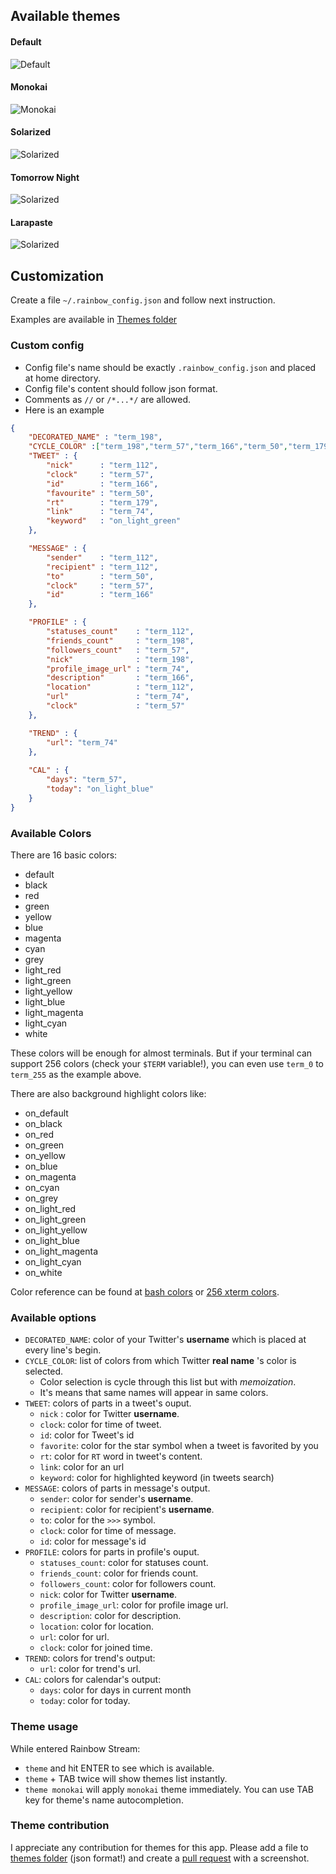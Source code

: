## Available themes
#### Default
![Default](./screenshot/themes/Default.png)
#### Monokai
![Monokai](./screenshot/themes/Monokai.png)
#### Solarized
![Solarized](./screenshot/themes/Solarized.png)
#### Tomorrow Night
![Solarized](./screenshot/themes/TomorrowNight.png)
#### Larapaste
![Solarized](./screenshot/themes/larapaste.png)

## Customization
Create a file `~/.rainbow_config.json` and follow next instruction.

Examples are available in
[Themes folder](https://github.com/DTVD/rainbowstream/blob/master/rainbowstream/colorset)

### Custom config
 * Config file's name should be exactly `.rainbow_config.json` and placed at home directory.
 * Config file's content should follow json format.
 * Comments as `//` or `/*...*/` are allowed.
 * Here is an example

```json
{
    "DECORATED_NAME" : "term_198",
    "CYCLE_COLOR" :["term_198","term_57","term_166","term_50","term_179","term_74","term_112"],
    "TWEET" : {
        "nick"      : "term_112",
        "clock"     : "term_57",
        "id"        : "term_166",
        "favourite" : "term_50",
        "rt"        : "term_179",
        "link"      : "term_74",
        "keyword"   : "on_light_green"
    },

    "MESSAGE" : {
        "sender"    : "term_112",
        "recipient" : "term_112",
        "to"        : "term_50",
        "clock"     : "term_57",
        "id"        : "term_166"
    },

    "PROFILE" : {
        "statuses_count"    : "term_112",
        "friends_count"     : "term_198",
        "followers_count"   : "term_57",
        "nick"              : "term_198",
        "profile_image_url" : "term_74",
        "description"       : "term_166",
        "location"          : "term_112",
        "url"               : "term_74",
        "clock"             : "term_57"
    },

    "TREND" : {
        "url": "term_74"
    },
    
    "CAL" : {
        "days": "term_57",
        "today": "on_light_blue"
    }
}
```

### Available Colors

There are 16 basic colors:
  * default
  * black
  * red
  * green
  * yellow
  * blue
  * magenta
  * cyan
  * grey
  * light_red
  * light_green
  * light_yellow
  * light_blue
  * light_magenta
  * light_cyan
  * white

These colors will be enough for almost terminals.
But if your terminal can support 256 colors (check your `$TERM` variable!),
you can even use `term_0` to `term_255` as the example above.

There are also background highlight colors like:
  * on_default
  * on_black
  * on_red
  * on_green
  * on_yellow
  * on_blue
  * on_magenta
  * on_cyan
  * on_grey
  * on_light_red
  * on_light_green
  * on_light_yellow
  * on_light_blue
  * on_light_magenta
  * on_light_cyan
  * on_white


Color reference can be found at
[bash colors](http://misc.flogisoft.com/bash/tip_colors_and_formatting) or
[256 xterm colors](http://www.calmar.ws/vim/256-xterm-24bit-rgb-color-chart.html).

### Available options
* `DECORATED_NAME`: color of your Twitter's __username__ which is placed at every line's begin.
* `CYCLE_COLOR`: list of colors from which Twitter __real name__ 's color is selected.
  * Color selection is cycle through this list but with _memoization_.
  * It's means that same names will appear in same colors.
* `TWEET`: colors of parts in a tweet's ouput.
  * `nick` : color for Twitter __username__.
  * `clock`: color for time of tweet.
  * `id`: color for Tweet's id
  * `favorite`: color for the star symbol when a tweet is favorited by you
  * `rt`: color for `RT` word in tweet's content.
  * `link`: color for an url
  * `keyword`: color for highlighted keyword (in tweets search)
* `MESSAGE`: colors of parts in message's output.
  * `sender`: color for sender's __username__.
  * `recipient`: color for recipient's __username__.
  * `to`: color for the `>>>` symbol.
  * `clock`: color for time of message.
  * `id`: color for message's id
* `PROFILE`: colors for parts in profile's ouput.
  * `statuses_count`: color for statuses count.
  * `friends_count`: color for friends count.
  * `followers_count`: color for followers count.
  * `nick`: color for Twitter __username__.
  * `profile_image_url`: color for profile image url.
  * `description`: color for description.
  * `location`: color for location.
  * `url`: color for url.
  * `clock`: color for joined time.
* `TREND`: colors for trend's output:
  * `url`: color for trend's url.
* `CAL`: colors for calendar's output:
  * `days`: color for days in current month
  * `today`: color for today.

### Theme usage
While entered Rainbow Stream:
* `theme` and hit ENTER to see which is available.
* `theme` + TAB twice will show themes list instantly.
* `theme monokai` will apply `monokai` theme immediately. You can use TAB key for theme's name autocompletion.

### Theme contribution
I appreciate any contribution for themes for this app.
Please add a file to [themes folder](https://github.com/DTVD/rainbowstream/tree/master/rainbowstream/colorset)
(json format!) and create a [pull request](https://github.com/DTVD/rainbowstream/compare/) with a screenshot.

